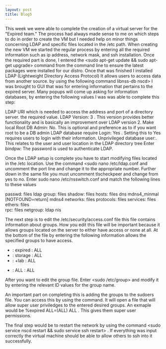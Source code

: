 ```yaml
---
layout: post
title: Blog5
---
```


This week we were able to complete the creation of a virtual server  for the "Expired team." The process had always made sense to me
on which steps to do in order to create the VM but I needed help on minor things concerning LDAP and specific files located in the /etc path. 
When creating the new VM we started the regular process by entering all the required information such as ip address, network mask, and 
ssh installation. Once the required part is done, I entered the <sudo apt-get update && sudo apt-get upgrade> command from the command line
to ensure the latest packages were installed for our distro. Once that was finished I installed LDAP (Lightweight Directory Access Protocol)
It allows users to access data from another source. by using the following command <sudo apt install libpam-ldap libnss-ldap nss-updatedb> 
libnss-db nscd> I was brought to GUI that was for entering information that pertains to the expired server. Many popups will come up asking
for information databases, by entering the following values I was was able to complete this step:

LDAP URI which is needed to access the address and port of a directory server.   the required value.
LDAP Version: 3  . This version provides better functionality and is basically an improvement over LDAP version 2.
Make local Root DB Admin: No. This is optional and preference as to if you want root to be a DB admin
LDAP database require Login: Yes . Setting this to Yes requires users to login with their information. 
Unprivileged database user:. This relates to the user and user location in the LDAP directory tree
Enter bindpw:      The password is used to authenticate LDAP.

Once the LDAP setup is complete you have to start modifying files located in the /etc location. Use the command <sudo nano /etc/ldap.conf
and uncomment the port line and change it to the appropriate number. Further down in the same file you must uncomment tlscheckpeer and
change from yes to no. Enter sudo nano /etc/nsswitch.conf and match the following lines to these values

passwd:		files ldap
group:		files
shadow:		files
hosts:		files dns mdns4_minmal [NOTFOUND=return] mdns4
networks:		files
protocols:	files
services:		files
ethers:		files	
rpc:			files
netgroup: 	ldap nis


The next step is to edit the /etc/security/access.conf file this file contains information about groups. How you edit this file will be
important because it allows groups located on the server to either have access or none at all. At the bottom of the file by entering
the following information allows the specified groups to have access.

+ : expired : ALL
+ : storage : ALL
+ : \+lab : ALL
- : ALL : ALL

After you want to edit the group file. Enter <sudo /etc/group> and modify it by entering the relevant ID values for the group name.


An important part on completing this is adding the groups to the sudoers file. You can access this by using the <sudo visudo> command.
It will open a file that will allow super user priviledges to the entered desired groups. An exmaple would be
%expired ALL=(ALL) ALL . This gives them super user permissions. 

The final step would be to restart the network by using the command <sudo service nscd restart && sudo service ssh restart> . If everything was input correctly the virtual machine should be able to allow others to ssh into it successfully.
